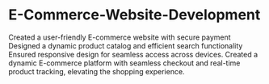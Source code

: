 # E-Commerce-Website-Development
Created a user-friendly E-commerce website with secure payment Designed a dynamic product catalog and efficient search functionality Ensured responsive design for seamless access across devices. Created a dynamic E-commerce platform with seamless checkout and real-time product tracking, elevating the shopping experience.
